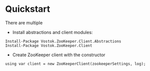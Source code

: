# Quickstart

There are multiple 
* Install abstractions and client modules:
```
Install-Package Vostok.ZooKeeper.Client.Abstractions 
Install-Package Vostok.ZooKeeper.Client
```

* Create ZooKeeper client with the constructor

```
using var client = new ZooKeeperClient(zookeeperSettings, log);
```
